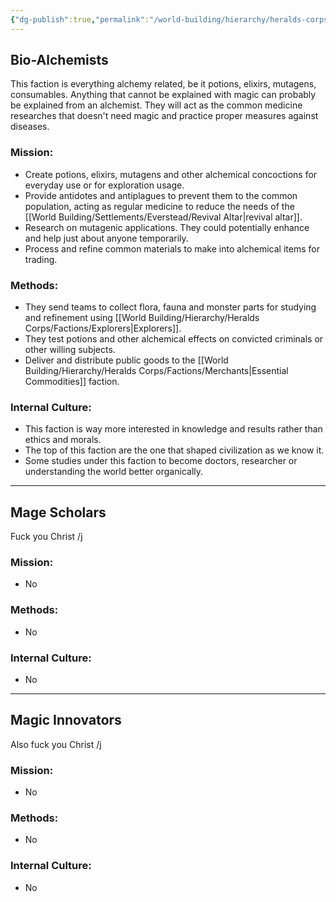 ```yaml
---
{"dg-publish":true,"permalink":"/world-building/hierarchy/heralds-corps/factions/researchers/","created":"2025-02-04T10:33:08.393-05:00","updated":"2025-03-27T15:43:44.863-04:00"}
---
```


## Bio-Alchemists
This faction is everything alchemy related, be it potions, elixirs, mutagens, consumables. Anything that cannot be explained with magic can probably be explained from an alchemist. They will act as the common medicine researches that doesn't need magic and practice proper measures against diseases.

### Mission:
- Create potions, elixirs, mutagens and other alchemical concoctions for everyday use or for exploration usage.
- Provide antidotes and antiplagues to prevent them to the common population, acting as regular medicine to reduce the needs of the [[World Building/Settlements/Everstead/Revival Altar\|revival altar]].
- Research on mutagenic applications. They could potentially enhance and help just about anyone temporarily.
- Process and refine common materials to make into alchemical items for trading.

### Methods:
- They send teams to collect flora, fauna and monster parts for studying and refinement using [[World Building/Hierarchy/Heralds Corps/Factions/Explorers\|Explorers]].
- They test potions and other alchemical effects on convicted criminals or other willing subjects.
- Deliver and distribute public goods to the [[World Building/Hierarchy/Heralds Corps/Factions/Merchants\|Essential Commodities]] faction.

### Internal Culture:
- This faction is way more interested in knowledge and results rather than ethics and morals.
- The top of this faction are the one that shaped civilization as we know it.
- Some studies under this faction to become doctors, researcher or understanding the world better organically.

---
## Mage Scholars
Fuck you Christ /j

### Mission:
- No

### Methods:
- No

### Internal Culture:
- No

---
## Magic Innovators
Also fuck you Christ /j

### Mission:
- No

### Methods:
- No

### Internal Culture:
- No
